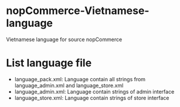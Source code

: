 # nopCommerce-Vietnamese-language
Vietnamese language for source nopCommerce

# List language file
* language_pack.xml: Language contain all strings from language_admin.xml and language_store.xml
* language_admin.xml: Language contain strings of admin interface
* language_store.xml: Language contain strings of store interface
